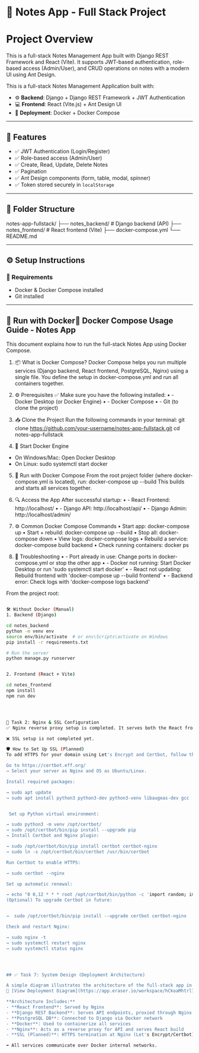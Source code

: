 # 📝 Notes App - Full Stack Project

# Project Overview

This is a full-stack Notes Management App built with Django REST Framework and React (Vite).
It supports JWT-based authentication, role-based access (Admin/User), and CRUD operations on notes with a modern UI using Ant Design.

This is a full-stack Notes Management Application built with:

- ⚙️ **Backend**: Django + Django REST Framework + JWT Authentication
- 💻 **Frontend**: React (Vite.js) + Ant Design UI
- 🐳 **Deployment**: Docker + Docker Compose


---

## 🚀 Features

- ✅ JWT Authentication (Login/Register)
- ✅ Role-based access (Admin/User)
- ✅ Create, Read, Update, Delete Notes
- ✅ Pagination
- ✅ Ant Design components (form, table, modal, spinner)
- ✅ Token stored securely in `localStorage`

---

## 📁 Folder Structure

notes-app-fullstack/
├── notes_backend/ # Django backend (API)
├── notes_frontend/ # React frontend (Vite)
├── docker-compose.yml
└── README.md



---

## ⚙️ Setup Instructions

### 📌 Requirements

- Docker & Docker Compose installed
- Git installed

---




## 🐳 Run with Docker🐳 Docker Compose Usage Guide - Notes App
This document explains how to run the full-stack Notes App using Docker Compose.


1. 📦 What is Docker Compose?
Docker Compose helps you run multiple services (Django backend, React frontend, PostgreSQL, Nginx) using a single file. You define the setup in docker-compose.yml and run all containers together.


2. ⚙️ Prerequisites
✅ Make sure you have the following installed:
•	- Docker Desktop (or Docker Engine)
•	- Docker Compose
•	- Git (to clone the project)

3. 📥 Clone the Project
Run the following commands in your terminal:
git clone https://github.com/your-username/notes-app-fullstack.git
cd notes-app-fullstack

4. 🐳 Start Docker Engine
- On Windows/Mac: Open Docker Desktop
- On Linux:
sudo systemctl start docker

5. 🚀 Run with Docker Compose
From the root project folder (where docker-compose.yml is located), run:
docker-compose up --build
This builds and starts all services together.

6. 🔍 Access the App
After successful startup:
•	- React Frontend: http://localhost/
•	- Django API: http://localhost/api/
•	- Django Admin: http://localhost/admin/


7. ⚙️ Common Docker Compose Commands
•	Start app: docker-compose up
•	Start + rebuild: docker-compose up --build
•	Stop all: docker-compose down
•	View logs: docker-compose logs
•	Rebuild a service: docker-compose build backend
•	Check running containers: docker ps

8. 🧯 Troubleshooting
•	- Port already in use: Change ports in docker-compose.yml or stop the other app
•	- Docker not running: Start Docker Desktop or run 'sudo systemctl start docker'
•	- React not updating: Rebuild frontend with 'docker-compose up --build frontend'
•	- Backend error: Check logs with 'docker-compose logs backend'


From the project root:

```bash

🛠️ Without Docker (Manual)
1. Backend (Django)

cd notes_backend
python -m venv env
source env/bin/activate  # or env\Scripts\activate on Windows
pip install -r requirements.txt

# Run the server
python manage.py runserver


2. Frontend (React + Vite)

cd notes_frontend
npm install
npm run dev




🔐 Task 2: Nginx & SSL Configuration
✅ Nginx reverse proxy setup is completed. It serves both the React frontend and Django backend.

❌ SSL setup is not completed yet.

🛡️ How to Set Up SSL (Planned)
To add HTTPS for your domain using Let's Encrypt and Certbot, follow these steps:

Go to https://certbot.eff.org/
→ Select your server as Nginx and OS as Ubuntu/Linux.

Install required packages:

→ sudo apt update
→ sudo apt install python3 python3-dev python3-venv libaugeas-dev gcc


 Set up Python virtual environment:

→ sudo python3 -m venv /opt/certbot/
→ sudo /opt/certbot/bin/pip install --upgrade pip
→ Install Certbot and Nginx plugin:

→ sudo /opt/certbot/bin/pip install certbot certbot-nginx
→ sudo ln -s /opt/certbot/bin/certbot /usr/bin/certbot

Run Certbot to enable HTTPS:

→ sudo certbot --nginx

Set up automatic renewal:

→ echo "0 0,12 * * * root /opt/certbot/bin/python -c 'import random; import time; time.sleep(random.random() * 3600)' && sudo certbot renew -q" | sudo tee -a /etc/crontab > /dev/null
(Optional) To upgrade Certbot in future:


→  sudo /opt/certbot/bin/pip install --upgrade certbot certbot-nginx

Check and restart Nginx:

→ sudo nginx -t
→ sudo systemctl restart nginx
→ sudo systemctl status nginx




## ✅ Task 7: System Design (Deployment Architecture)

A simple diagram illustrates the architecture of the full-stack app in production:  
🔗 [View Deployment Diagram](https://app.eraser.io/workspace/hCkoaMhtrl7zLkkSCx0U?origin=share)

**Architecture Includes:**
- **React Frontend**: Served by Nginx
- **Django REST Backend**: Serves API endpoints, proxied through Nginx
- **PostgreSQL DB**: Connected to Django via Docker network
- **Docker**: Used to containerize all services
- **Nginx**: Acts as a reverse proxy for API and serves React build
- **SSL (Planned)**: HTTPS termination at Nginx (Let's Encrypt/Certbot)

➡️ All services communicate over Docker internal networks.

